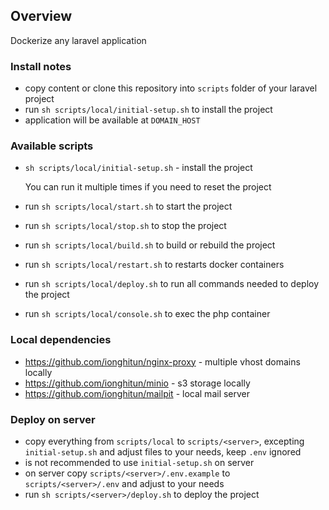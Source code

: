 ## Overview

Dockerize any laravel application

### Install notes

- copy content or clone this repository into `scripts` folder of your laravel project
- run `sh scripts/local/initial-setup.sh` to install the project
- application will be available at `DOMAIN_HOST`

### Available scripts

- `sh scripts/local/initial-setup.sh` - install the project

  You can run it multiple times if you need to reset the project


- run `sh scripts/local/start.sh` to start the project
- run `sh scripts/local/stop.sh` to stop the project
- run `sh scripts/local/build.sh` to build or rebuild the project
- run `sh scripts/local/restart.sh` to restarts docker containers
- run `sh scripts/local/deploy.sh` to run all commands needed to deploy the project
- run `sh scripts/local/console.sh` to exec the php container

### Local dependencies

- https://github.com/ionghitun/nginx-proxy - multiple vhost domains locally
- https://github.com/ionghitun/minio - s3 storage locally
- https://github.com/ionghitun/mailpit - local mail server

### Deploy on server

- copy everything from `scripts/local` to `scripts/<server>`, excepting `initial-setup.sh` and adjust files to your needs, keep `.env` ignored
- is not recommended to use `initial-setup.sh` on server
- on server copy `scripts/<server>/.env.example` to `scripts/<server>/.env` and adjust to your needs
- run `sh scripts/<server>/deploy.sh` to deploy the project
